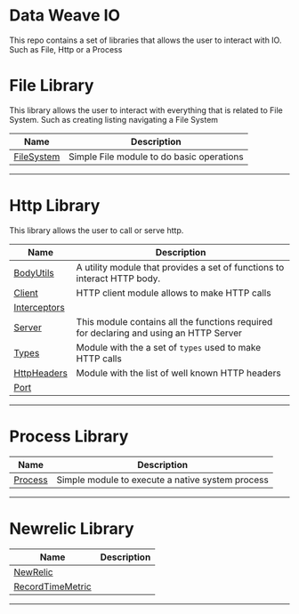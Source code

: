 # Data Weave IO

This repo contains a set of libraries that allows the user to interact with IO. Such as File, Http or a Process

# File Library

This library allows the user to interact with everything that is related to File System. Such as creating listing navigating a File System 

| Name                                            | Description                               |
|-------------------------------------------------|-------------------------------------------|
| [FileSystem](./file_library_doc/FileSystem.md ) | Simple File module to do basic operations |

________________________________


# Http Library

This library allows the user to call or serve http.

| Name                                                | Description                                                                            |
|-----------------------------------------------------|----------------------------------------------------------------------------------------|
| [BodyUtils](./http_library_doc/BodyUtils.md )       | A utility module that provides a set of functions to interact HTTP body.               |
| [Client](./http_library_doc/Client.md )             | HTTP client module allows to make HTTP calls                                           |
| [Interceptors](./http_library_doc/Interceptors.md ) |                                                                                        |
| [Server](./http_library_doc/Server.md )             | This module contains all the functions required for declaring and using an HTTP Server |
| [Types](./http_library_doc/Types.md )               | Module with the a set of `types` used to make HTTP calls                               |
| [HttpHeaders](./http_library_doc/HttpHeaders.md )   | Module with the list of well known HTTP headers                                        |
| [Port](./http_library_doc/Port.md )                 |                                                                                        |

________________________________


# Process Library

| Name                                         | Description                                      |
|----------------------------------------------|--------------------------------------------------|
| [Process](./process_library_doc/Process.md ) | Simple module to execute a native system process |

________________________________



# Newrelic Library

| Name                                                            | Description |
|-----------------------------------------------------------------|-------------|
| [NewRelic](./newrelic_library_doc/NewRelic.md )                 |             |
| [RecordTimeMetric](./newrelic_library_doc/RecordTimeMetric.md ) |             |

________________________________

